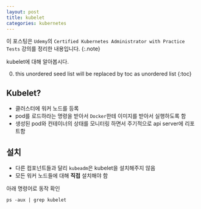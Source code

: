 ```yaml
---
layout: post
title: kubelet
categories: kubernetes
---
```


이 포스팅은 `Udemy`의 `Certified Kubernetes Administrator with Practice Tests` 강의를 정리한 내용입니다.
{:.note}

kubelet에 대해 알아봅시다.

0. this unordered seed list will be replaced by toc as unordered list
{:toc}

## Kubelet?

- 클러스터에 워커 노드를 등록
- pod를 로드하라는 명령을 받아서 `Docker`한테 이미지를 받아서 실행하도록 함
- 생성된 pod와 컨테이너의 상태를 모니터링 하면서 주기적으로 api server에 리포트함

## 설치

- 다른 컴포넌트들과 달리 `kubeadm`은 kubelet을 설치해주지 않음
- 모든 워커 노드들에 대해 **직접** 설치해야 함

아래 명령어로 동작 확인

```
ps -aux | grep kubelet
```

